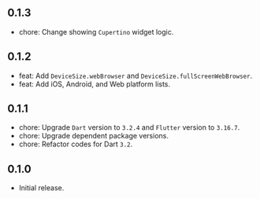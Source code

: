 ## 0.1.3
- chore: Change showing `Cupertino` widget logic.

## 0.1.2
- feat: Add `DeviceSize.webBrowser` and `DeviceSize.fullScreenWebBrowser`.
- feat: Add iOS, Android, and Web platform lists.

## 0.1.1
- chore: Upgrade `Dart` version to `3.2.4` and `Flutter` version to `3.16.7`.
- chore: Upgrade dependent package versions.
- chore: Refactor codes for Dart `3.2`.

## 0.1.0
- Initial release.
